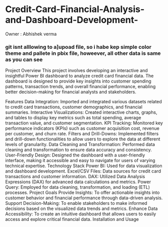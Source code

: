 # Credit-Card-Financial-Analysis-and-Dashboard-Development-

Owner : Abhishek verma

### git isnt alllowing to a]upoad file, so i habe kep simple color theme and pallete in pbix file, howeever, all other data is same as you can see

Project Overview
This project involves developing an interactive and insightful Power BI dashboard to analyze credit card financial data. The dashboard is designed to provide key insights into customer spending patterns, transaction trends, and overall financial performance, enabling better decision-making for financial analysts and stakeholders.

Features
Data Integration: Imported and integrated various datasets related to credit card transactions, customer demographics, and financial summaries.
Interactive Visualizations: Created interactive charts, graphs, and tables to display key metrics such as total spending, average transaction value, and customer segmentation.
KPI Tracking: Monitored key performance indicators (KPIs) such as customer acquisition cost, revenue per customer, and churn rate.
Filters and Drill-Downs: Implemented filters and drill-down functionalities to allow users to explore the data at different levels of granularity.
Data Cleaning and Transformation: Performed data cleaning and transformation to ensure data accuracy and consistency.
User-Friendly Design: Designed the dashboard with a user-friendly interface, making it accessible and easy to navigate for users of varying technical expertise.
Technology Stack
Power BI: Used for data visualization and dashboard development.
Excel/CSV Files: Data sources for credit card transactions and customer information.
DAX: Utilized Data Analysis Expressions (DAX) for advanced data calculations and metrics.
Power Query: Employed for data cleaning, transformation, and loading (ETL) processes.
Project Goals
Provide Insights: To offer actionable insights into customer behavior and financial performance through data-driven analysis.
Support Decision-Making: To enable stakeholders to make informed decisions based on the visualized data trends and metrics.
Enhance Data Accessibility: To create an intuitive dashboard that allows users to easily access and explore critical financial data.
Installation and Usage

